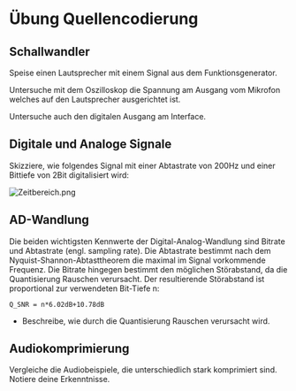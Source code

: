 # Übung Quellencodierung

## Schallwandler

Speise einen Lautsprecher mit einem Signal aus dem Funktionsgenerator.

Untersuche mit dem Oszilloskop die Spannung am Ausgang vom Mikrofon welches auf den Lautsprecher ausgerichtet ist.

Untersuche auch den digitalen Ausgang am Interface.

## Digitale und Analoge Signale

Skizziere, wie folgendes Signal mit einer Abtastrate von 200Hz und einer Bittiefe von 2Bit digitalisiert wird:

![Zeitbereich.png](Zeitbereich.png)

## AD-Wandlung

Die beiden wichtigsten Kennwerte der Digital-Analog-Wandlung sind Bitrate und Abtastrate (engl. sampling rate).
Die Abtastrate bestimmt nach dem Nyquist-Shannon-Abtasttheorem die maximal im Signal vorkommende Frequenz.
Die Bitrate hingegen bestimmt den möglichen Störabstand, da die Quantisierung Rauschen verursacht.
Der resultierende Störabstand ist proportional zur verwendeten Bit-Tiefe n:

`Q_SNR = n*6.02dB+10.78dB`

- Beschreibe, wie durch die Quantisierung Rauschen verursacht wird.


## Audiokomprimierung

Vergleiche die Audiobeispiele, die unterschiedlich stark komprimiert sind.
Notiere deine Erkenntnisse.
